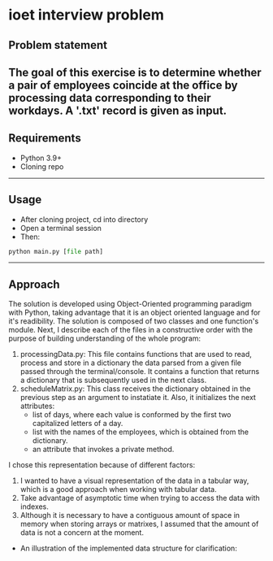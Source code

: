 # ioet interview problem

## Problem statement

The goal of this exercise is to determine whether a pair of employees coincide at the office by processing data corresponding to their workdays. A '.txt' record is given as input. 
---

## Requirements 

- Python 3.9+
- Cloning repo
---

## Usage

- After cloning project, cd into directory
- Open a terminal session
- Then:
``` python
python main.py [file path] 
```
---

## Approach 

The solution is developed using Object-Oriented programming paradigm with Python, taking advantage that it is an object oriented language and for it's readibility.
The solution is composed of two classes and one function's module.
Next, I describe each of the files in a constructive order with the purpose of building understanding of the whole program:

1. processingData.py: This file contains functions that are used to read, process and store in a dictionary the data parsed from a given file passed through the terminal/console. It contains a function that returns a dictionary that is subsequently used in the next class.
2. scheduleMatrix.py: This class receives the dictionary obtained in the previous step as an argument to instatiate it. Also, it initializes the next attributes:
   - list of days, where each value is conformed by the first two capitalized letters of a day.
   - list with the names of the employees, which is obtained from the dictionary.
   - an attribute that invokes a private method.

I chose this representation because of different factors:
1. I wanted to have a visual representation of the data in a tabular way, which is a good approach when working with tabular data.
2. Take advantage of asymptotic time when trying to access the data with indexes.
3. Although it is necessary to have a contiguous amount of space in memory when storing arrays or matrixes, I assumed that the amount of data is not a concern at the moment.

- An illustration of the implemented data structure for clarification:

